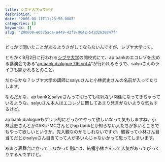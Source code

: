 ```yaml
---
title: シブヤ大学って何？
description: ''
date: '2006-08-11T11:23:50.000Z'
categories: []
keywords: []
slug: "200608-e6575aca-a449-42f9-9042-542d2628847f"
---
```

どっかで聞いたことがあるようきがしてならないんですが、シブヤ大学って。  
  
ともかく9月2日に行われる[シブヤ大学](http://www.shibuya-univ.net/)の開校式にて、ap bankのエコレゾを広める講演会である”[ap bank dialogue ’06 vol.4](http://www.apbank.jp/info4.html)"が行われるそうで、salyuさんのライブも開かれるとのこと。  
  
だからかな？シブヤ大学の講師にsalyuさんと小林武史さんの名前が入ってたりします。

なんだかな、ap bankとsalyuさんって切っても切れない関係になってきちゃっているような。salyuさん本人はエコレゾに関してあまり発言がないような気もするけど。

ap bank dialogueもゲリラ的にどっかでやって欲しいなって気もしますね。小林武史さんとかGAKU-MCさんとかap bankとか知らない人たちが多いところでもやって欲しいというか。先入観なのかもしれないですが、観客って小林さん目当てだとかsalyuさん目当てって人が多いんじゃないかって思ってしまいます。  
  
あまり表舞台に立ってこなかった割には、結構小林さんって人気があってびっくりするんですけど。
